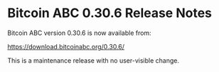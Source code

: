 # Bitcoin ABC 0.30.6 Release Notes

Bitcoin ABC version 0.30.6 is now available from:

  <https://download.bitcoinabc.org/0.30.6/>

This is a maintenance release with no user-visible change.
